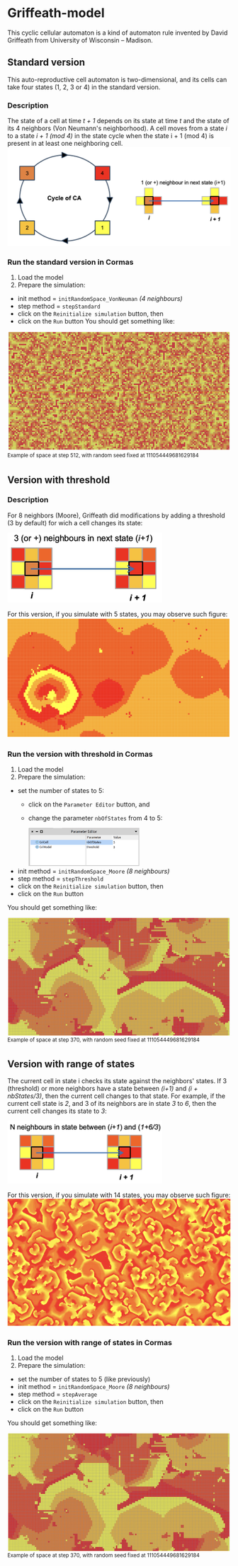 # Griffeath-model
This cyclic cellular automaton is a kind of automaton rule invented by David Griffeath from University of Wisconsin – Madison.
## Standard version
This auto-reproductive cell automaton is two-dimensional, and its cells can take four states (1, 2, 3 or 4) in the standard version. 
### Description
The state of a cell at time _t + 1_ depends on its state at time _t_ and the state of its 4 neighbors (Von Neumann's neighborhood). 
A cell moves from a state _i_ to a state _i + 1 (mod 4)_ in the state cycle when the state i + 1 (mod 4) is present in at least one neighboring cell.
![](_media/griffeath/cycle.png)
### Run the standard version in Cormas
1. Load the model
2. Prepare the simulation:
  - init method = `initRandomSpace_VonNeuman` _(4 neighbours)_
  - step method = `stepStandard`
  - click on the `Reinitialize simulation` button, then
  - click on the `Run` button
You should get something like:

![](_media/griffeath/gridStandard.png)
<sup>Example of space at step 512, with random seed fixed at 111054449681629184 </sup> 
  
## Version with threshold
### Description
For 8 neighbors (Moore), Griffeath did modifications by adding a threshold (3 by default) for wich a cell changes its state:


<img src="_media/griffeath/next-state.jpg" width="350">

For this version, if you simulate with 5 states, you may observe such figure:
![](_media/griffeath/grid1.png)

### Run the version with threshold in Cormas
1. Load the model
2. Prepare the simulation:
  - set the number of states to 5:
    - click on the `Parameter Editor` button, and
    - change the parameter `nbOfStates` from 4 to 5:
      
      <img src="_media/griffeath/parameterEditor.png" width="250">
  - init method = `initRandomSpace_Moore` _(8 neighbours)_
  - step method = `stepThreshold`
  - click on the `Reinitialize simulation` button, then
  - click on the `Run` button

You should get something like:

![](_media/griffeath/gridThreshold.png)
<sup>Example of space at step 370, with random seed fixed at 111054449681629184 </sup> 

## Version with range of states
The current cell in state i checks its state against the neighbors' states. If 3 (threshold) or more neighbors have a state between _(i+1)_ and _(i + nbStates/3)_, then the current cell changes to that state. 
For example, if the current cell state is _2_, and 3 of its  neighbors are in state _3_ to _6_, then the current cell changes its state to _3_:

<img src="_media/griffeath/next-state2.png" width="350">

For this version, if you simulate with 14 states, you may observe such figure:
![](_media/griffeath/grid2.png)

### Run the version with range of states in Cormas
1. Load the model
2. Prepare the simulation:
  - set the number of states to 5 (like previously)
  - init method = `initRandomSpace_Moore` _(8 neighbours)_
  - step method = `stepAverage`
  - click on the `Reinitialize simulation` button, then
  - click on the `Run` button

You should get something like:

![](_media/griffeath/gridThreshold.png)
<sup>Example of space at step 370, with random seed fixed at 111054449681629184 </sup> 
